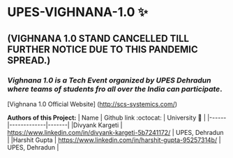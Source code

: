 # UPES-VIGHNANA-1.0  :sparkles:
## **(VIGHNANA 1.0 STAND CANCELLED TILL FURTHER NOTICE DUE TO THIS PANDEMIC SPREAD.)**
### _Vighnana 1.0 is a Tech Event organized by UPES Dehradun where teams of students fro all over the India can participate_.

[Vighnana 1.0 Official Website] (http://scs-systemics.com/)

**Authors of this Project:**
| Name | Github link :octocat: | University :rocket: |
|------|-------------|-------|
|Divyank Kargeti      | https://www.linkedin.com/in/divyank-kargeti-5b7241172/      | UPES, Dehradun     | 
|Harshit Gupta      |        https://www.linkedin.com/in/harshit-gupta-95257314b/  |     UPES, Dehradun |
